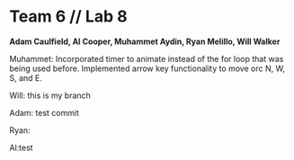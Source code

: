 # Team 6 // Lab 8
<b>Adam Caulfield, Al Cooper, Muhammet Aydin, Ryan Melillo, Will Walker</b>

Muhammet: Incorporated timer to animate instead of the for loop that was being used before. Implemented arrow key functionality to move orc N, W, S, and E. 

Will: this is my branch

Adam: test commit

Ryan: 

Al:test
